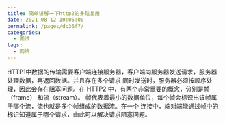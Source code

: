 ```yaml
---
title: 简单讲解一下http2的多路复用
date: 2021-08-12 10:05:00
permalink: /pages/dc36f7/
categories:
  - 面试
tags:
  - 网络
---
```


HTTP1中数据的传输需要客户端连接服务器，客户端向服务器发送请求，服务器处理数据，再返回数据。并且存在多个请求
同时发送时，服务器必须按顺序处理，因此会存在阻塞问题。在 HTTP2 中，有两个非常重要的概念，分别是帧（frame）
和流（stream）。 帧代表着最小的数据单位，每个帧会标识出该帧属于哪个流，流也就是多个帧组成的数据流。在一个
连接中，端对端能通过帧中的标识知道属于哪个请求，由此可以解决请求阻塞问题。  
